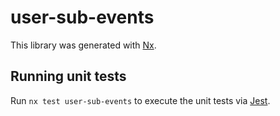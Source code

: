 # user-sub-events

This library was generated with [Nx](https://nx.dev).

## Running unit tests

Run `nx test user-sub-events` to execute the unit tests via [Jest](https://jestjs.io).
